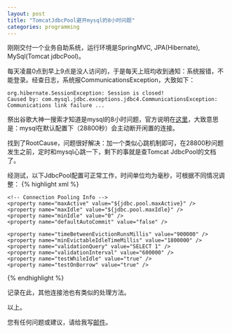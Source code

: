 ```yaml
---
layout: post
title: "TomcatJdbcPool避开mysql的8小时问题"
categories: programming
---
```


刚刚交付一个业务自助系统，运行环境是SpringMVC, JPA(Hibernate), MySql(Tomcat jdbcPool)。

每天凌晨0点到早上9点是没人访问的，于是每天上班均收到通知：系统报错，不能登录。经查日志，系统报CommunicationsException，大致如下：

    org.hibernate.SessionException: Session is closed!
    Caused by: com.mysql.jdbc.exceptions.jdbc4.CommunicationsException: Communications link failure ...

祭出谷歌大神一搜索才知道是mysql的8小时问题，官方说明在[这里](http://dev.mysql.com/doc/refman/5.0/en/server-system-variables.html#sysvar_wait_timeout)，大致意思是：mysql在默认配置下（28800秒）会主动断开闲置的连接。

找到了RootCause，问题很好解决：加一个类似心跳机制即可，在28800秒问题发生之前，定时和mysql心跳一下，剩下的事就是查Tomcat JdbcPool的文档了。

经测试，以下JdbcPool配置可正常工作，时间单位均为毫秒，可根据不同情况调整：
{% highlight xml %}
<bean id="dataSource" class="org.apache.tomcat.jdbc.pool.DataSource" destroy-method="close">
    <!-- Connection Info -->
    <property name="driverClassName" value="${jdbc.driver}" />
    <property name="url" value="${jdbc.url}" />
    <property name="username" value="${jdbc.username}" />
    <property name="password" value="${jdbc.password}" />

    <!-- Connection Pooling Info -->
    <property name="maxActive" value="${jdbc.pool.maxActive}" />
    <property name="maxIdle" value="${jdbc.pool.maxIdle}" />
    <property name="minIdle" value="0" />
    <property name="defaultAutoCommit" value="false" />

    <property name="timeBetweenEvictionRunsMillis" value="900000" />
    <property name="minEvictableIdleTimeMillis" value="1800000" />
    <property name="validationQuery" value="SELECT 1" />
    <property name="validationInterval" value="600000" />
    <property name="testWhileIdle" value="true" />
    <property name="testOnBorrow" value="true" />

</bean>
{% endhighlight %}

记录在此，其他连接池也有类似的处理方法。

以上。

您有任何问题或建议，请给我写[邮件](mailto:yinwer81@gmail.com)。
